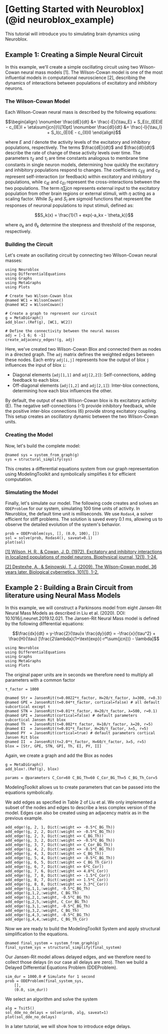 # [Getting Started with Neuroblox](@id neuroblox_example)

This tutorial will introduce you to simulating brain dynamics using Neuroblox.

## Example 1: Creating a Simple Neural Circuit

In this example, we'll create a simple oscillating circuit using two Wilson-Cowan neural mass models [1]. The Wilson-Cowan model is one of the most influential models in computational neuroscience [2], describing the dynamics of interactions between populations of excitatory and inhibitory neurons.

### The Wilson-Cowan Model

Each Wilson-Cowan neural mass is described by the following equations:


```math
\begin{align}
\nonumber
\frac{dE}{dt} &= \frac{-E}{\tau_E} + S_E(c_{EE}E - c_{IE}I + \eta\sum{jcn})\\[10pt]
\nonumber
\frac{dI}{dt} &= \frac{-I}{\tau_I} + S_I(c_{EI}E - c_{II}I)
\end{align}
```

where $E$ and $I$ denote the activity levels of the excitatory and inhibitory populations, respectively. The terms $\frac{dE}{dt}$ and $\frac{dI}{dt}$ describe the rate of change of these activity levels over time. The parameters $\tau_E$ and $\tau_I$ are time constants analogous to membrane time constants in single neuron models, determining how quickly the excitatory and inhibitory populations respond to changes. The coefficients $c_{EE}$ and $c_{II}$ represent self-interaction (or feedback) within excitatory and inhibitory populations, while $c_{IE}$ and $c_{EI}$ represent the cross-interactions between the two populations. The term $\eta\sum{jcn}$ represents external input to the excitatory population from other brain regions or external stimuli, with $\eta$ acting as a scaling factor. While $S_E$ and $S_I$ are sigmoid functions that represent the responses of neuronal populations to input stimuli, defined as:


```math
S_k(x) = \frac{1}{1 + exp(-a_kx - \theta_k)}
```

where $a_k$ and $\theta_k$ determine the steepness and threshold of the response, respectively.

### Building the Circuit

Let's create an oscillating circuit by connecting two Wilson-Cowan neural masses:


```@example Wilson-Cowan
using Neuroblox
using DifferentialEquations
using Graphs
using MetaGraphs
using Plots

# Create two Wilson-Cowan blox
@named WC1 = WilsonCowan()
@named WC2 = WilsonCowan()

# Create a graph to represent our circuit
g = MetaDiGraph()
add_blox!.(Ref(g), [WC1, WC2])

# Define the connectivity between the neural masses
adj = [-1 6; 6 -1]
create_adjacency_edges!(g, adj)

```

Here, we've created two Wilson-Cowan Blox and connected them as nodes in a directed graph. The `adj` matrix defines the weighted edges between these nodes. Each entry `adj[i,j]` represents how the output of blox `j` influences the input of blox `i`:

- Diagonal elements (`adj[1,1]` and `adj[2,2]`): Self-connections, adding feedback to each blox.
- Off-diagonal elements (`adj[1,2]` and `adj[2,1]`): Inter-blox connections, determining how each blox influences the other.

By default, the output of each Wilson-Cowan blox is its excitatory activity (E). The negative self-connections (-1) provide inhibitory feedback, while the positive inter-blox connections (6) provide strong excitatory coupling. This setup creates an oscillatory dynamic between the two Wilson-Cowan units.


### Creating the Model
Now, let's build the complete model:

```@example Wilson-Cowan
@named sys = system_from_graph(g)
sys = structural_simplify(sys)
```

This creates a differential equations system from our graph representation using ModelingToolkit and symbolically simplifies it for efficient computation.

### Simulating the Model

Finally, let's simulate our model. The following code creates and solves an `ODEProblem` for our system, simulating 100 time units of activity. In Neuroblox, the default time unit is milliseconds. We use `Rodas4`, a solver efficient for stiff problems. The solution is saved every 0.1 ms, allowing us to observe the detailed evolution of the system's behavior.

```@example Wilson-Cowan
prob = ODEProblem(sys, [], (0.0, 100), [])
sol = solve(prob, Rodas4(), saveat=0.1)
plot(sol)
```


[[1] Wilson, H. R., & Cowan, J. D. (1972). Excitatory and inhibitory interactions in localized populations of model neurons. Biophysical journal, 12(1), 1-24.](https://www.cell.com/biophysj/fulltext/S0006-3495(72)86068-5)

[[2] Destexhe, A., & Sejnowski, T. J. (2009). The Wilson–Cowan model, 36 years later. Biological cybernetics, 101(1), 1-2.](https://link.springer.com/article/10.1007/s00422-009-0328-3)



## Example 2 : Building a Brain Circuit from literature using Neural Mass Models

In this example, we will construct a Parkinsons model from eight Jansen-Rit Neural Mass Models as described in Liu et al. (2020). DOI: 10.1016/j.neunet.2019.12.021. The Jansen-Rit Neural Mass model is defined by the following differential equations:

```math
\frac{dx}{dt} = y-\frac{2}{\tau}x
\frac{dy}{dt} = -\frac{x}{\tau^2} + \frac{H}{\tau} [\frac{2\lambda}{1+\text{exp}(-r*\sum{jcn})} - \lambda]
```

```@example Jansen-Rit
using Neuroblox
using DifferentialEquations
using Graphs
using MetaGraphs
using Plots
```
The original paper units are in seconds we therefore need to multiply all parameters with a common factor

```@example Jansen-Rit
τ_factor = 1000

@named Str = JansenRit(τ=0.0022*τ_factor, H=20/τ_factor, λ=300, r=0.3)
@named GPE = JansenRit(τ=0.04*τ_factor, cortical=false) # all default subcortical except τ
@named STN = JansenRit(τ=0.01*τ_factor, H=20/τ_factor, λ=500, r=0.1)
@named GPI = JansenRit(cortical=false) # default parameters subcortical Jansen Rit blox
@named Th  = JansenRit(τ=0.002*τ_factor, H=10/τ_factor, λ=20, r=5)
@named EI  = JansenRit(τ=0.01*τ_factor, H=20/τ_factor, λ=5, r=5)
@named PY  = JansenRit(cortical=true) # default parameters cortical Jansen Rit blox
@named II  = JansenRit(τ=2.0*τ_factor, H=60/τ_factor, λ=5, r=5)
blox = [Str, GPE, STN, GPI, Th, EI, PY, II]
```
Again, we create a graph and add the Blox as nodes

```@example Jansen-Rit
g = MetaDiGraph()
add_blox!.(Ref(g), blox)

params = @parameters C_Cor=60 C_BG_Th=60 C_Cor_BG_Th=5 C_BG_Th_Cor=5
```
ModelingToolkit allows us to create parameters that can be passed into the equations symbolically.

We add edges as specified in Table 2 of Liu et al.
We only implemented a subset of the nodes and edges to describe a less complex version of the model. Edges can also be created using an adjacency matrix as in the previous example.

```@example Jansen-Rit
add_edge!(g, 2, 1, Dict(:weight => -0.5*C_BG_Th))
add_edge!(g, 2, 2, Dict(:weight => -0.5*C_BG_Th))
add_edge!(g, 2, 3, Dict(:weight => C_BG_Th))
add_edge!(g, 3, 2, Dict(:weight => -0.5*C_BG_Th))
add_edge!(g, 3, 7, Dict(:weight => C_Cor_BG_Th))
add_edge!(g, 4, 2, Dict(:weight => -0.5*C_BG_Th))
add_edge!(g, 4, 3, Dict(:weight => C_BG_Th))
add_edge!(g, 5, 4, Dict(:weight => -0.5*C_BG_Th))
add_edge!(g, 6, 5, Dict(:weight => C_BG_Th_Cor))
add_edge!(g, 6, 7, Dict(:weight => 6*C_Cor))
add_edge!(g, 7, 6, Dict(:weight => 4.8*C_Cor))
add_edge!(g, 7, 8, Dict(:weight => -1.5*C_Cor))
add_edge!(g, 8, 7, Dict(:weight => 1.5*C_Cor))
add_edge!(g, 8, 8, Dict(:weight => 3.3*C_Cor))
add_edge!(g,1,1,:weight, -0.5*C_BG_Th)
add_edge!(g,1,2,:weight, C_BG_Th)
add_edge!(g,2,1,:weight, -0.5*C_BG_Th)
add_edge!(g,2,5,:weight, C_Cor_BG_Th)
add_edge!(g,3,1,:weight, -0.5*C_BG_Th)
add_edge!(g,3,2,:weight, C_BG_Th)
add_edge!(g,4,3,:weight, -0.5*C_BG_Th)
add_edge!(g,4,4,:weight, C_BG_Th_Cor)
```
Now we are ready to build the ModelingToolkit System and apply structural simplification to the equations.

```@example Jansen-Rit
@named final_system = system_from_graph(g)
final_system_sys = structural_simplify(final_system)
```
Our Jansen-Rit model allows delayed edges, and we therefore need to collect those delays (in our case all delays are zero).  Then we build a Delayed Differential Equations Problem (DDEProblem).
```@example Jansen-Rit
sim_dur = 1000.0 # Simulate for 1 second
prob = ODEProblem(final_system_sys,
    [],
    (0.0, sim_dur))
```
We select an algorithm and solve the system
```@example Jansen-Rit
alg = Tsit5()
sol_dde_no_delays = solve(prob, alg, saveat=1)
plot(sol_dde_no_delays)
```
In a later tutorial, we will show how to introduce edge delays.
